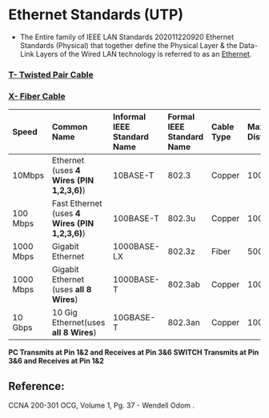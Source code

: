 # Ethernet Standards \(UTP\)

* The Entire family of IEEE LAN Standards 202011220920 Ethernet Standards \(Physical\) that together define the Physical Layer & the Data-Link Layers of the Wired LAN technology is referred to as an [Ethernet](https://app.gitbook.com/@mudassirs46/s/network-fundamentals/~/drafts/-MRZ8l67L5MHnaQIEh9W/an-ethernet).

### [T- Twisted Pair Cable](https://app.gitbook.com/@mudassirs46/s/network-fundamentals/~/drafts/-MRZ8l67L5MHnaQIEh9W/transmitting-data-over-ethernet-utp)

### [X- Fiber Cable](https://app.gitbook.com/@mudassirs46/s/network-fundamentals/~/drafts/-MRZ8l67L5MHnaQIEh9W/transmitting-data-over-fiber-optic-cable-using-hot-pluggable-transceivers)

| Speed | Common Name | Informal IEEE Standard Name | Formal IEEE Standard Name | Cable Type | Max Distance |
| :--- | :--- | :--- | :--- | :--- | :--- |
| 10Mbps | Ethernet \(uses **4 Wires \(PIN 1,2,3,6\)**\) | 10BASE-T | 802.3 | Copper | 100 m |
| 100 Mbps | Fast Ethernet \(uses **4 Wires \(PIN 1,2,3,6\)**\) | 100BASE-T | 802.3u | Copper | 100 m |
| 1000 Mbps | Gigabit Ethernet | 1000BASE-LX | 802.3z | Fiber | 5000 m |
| 1000 Mbps | Gigabit Ethernet \(uses **all 8 Wires**\) | 1000BASE-T | 802.3ab | Copper | 100 m |
| 10 Gbps | 10 Gig Ethernet\(uses **all 8 Wires**\) | 10GBASE-T | 802.3an | Copper | 100 m |

**PC Transmits at Pin 1&2 and Receives at Pin 3&6 SWITCH Transmits at Pin 3&6 and Receives at Pin 1&2**

## Reference:

CCNA 200-301 OCG, Volume 1, Pg. 37 - Wendell Odom .

